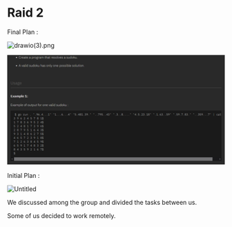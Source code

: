 # Raid 2

Final Plan :

![drawio(3).png](Images/drawio(3).png)

![Untitled](Images/Untitled.png)

Initial Plan :

![Untitled](Images/Untitled%201.png)

We discussed among the group and divided the tasks between us. 

Some of us decided to work remotely.

